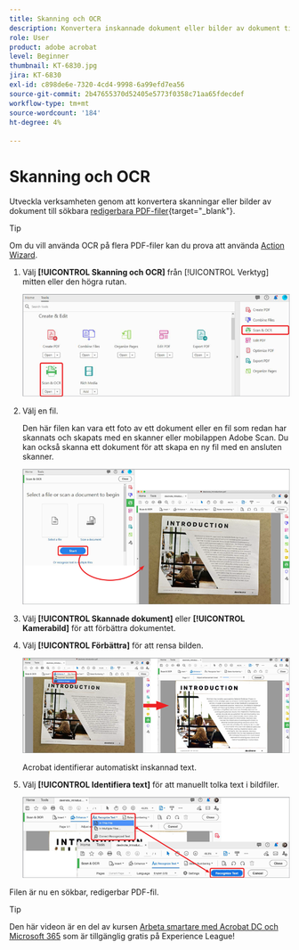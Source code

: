 ```yaml
---
title: Skanning och OCR
description: Konvertera inskannade dokument eller bilder av dokument till sökbara, redigerbara PDF-filer och justera kvaliteten på den slutliga filen
role: User
product: adobe acrobat
level: Beginner
thumbnail: KT-6830.jpg
jira: KT-6830
exl-id: c898de6e-7320-4cd4-9998-6a99efd7ea56
source-git-commit: 2b47655370d52405e5773f0358c71aa65fdecdef
workflow-type: tm+mt
source-wordcount: '184'
ht-degree: 4%

---
```


# Skanning och OCR

Utveckla verksamheten genom att konvertera skanningar eller bilder av dokument till sökbara [redigerbara PDF-filer](https://www.adobe.com/se/acrobat/online/pdf-editor.html){target="_blank"}.

>[!TIP]
>
>Om du vill använda OCR på flera PDF-filer kan du prova att använda [Action Wizard](../advanced-tasks/action.md).

1. Välj **[!UICONTROL Skanning och OCR]** från [!UICONTROL Verktyg] mitten eller den högra rutan.

   ![Skanningssteg 1](../assets/Scan_1.png)

1. Välj en fil.

   Den här filen kan vara ett foto av ett dokument eller en fil som redan har skannats och skapats med en skanner eller mobilappen Adobe Scan. Du kan också skanna ett dokument för att skapa en ny fil med en ansluten skanner.

   ![Skanningssteg 2](../assets/Scan_2.png)

1. Välj **[!UICONTROL Skannade dokument]** eller **[!UICONTROL Kamerabild]** för att förbättra dokumentet.

1. Välj **[!UICONTROL Förbättra]** för att rensa bilden.

   ![Skanningssteg 3](../assets/Scan_3.png)

   Acrobat identifierar automatiskt inskannad text.

1. Välj **[!UICONTROL Identifiera text]** för att manuellt tolka text i bildfiler.

   ![Skanningssteg 4](../assets/Scan_4.png)

Filen är nu en sökbar, redigerbar PDF-fil.

>[!TIP]
>
>Den här videon är en del av kursen [Arbeta smartare med Acrobat DC och Microsoft 365](https://experienceleague.adobe.com/?recommended=Acrobat-U-1-2021.microsoft365) som är tillgänglig gratis på Experience League!
